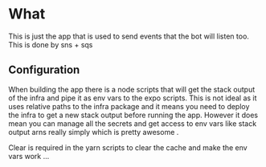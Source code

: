 # What

This is just the app that is used to send events that the bot will listen too. This is done by sns + sqs

## Configuration

When building the app there is a node scripts that will get the stack output of the infra and pipe it as env vars to the expo scripts. This is not ideal as it uses relative paths to the infra package and it means you need to deploy the infra to get a new stack output before running the app. However it does mean you can manage all the secrets and get access to env vars like stack output arns really simply which is pretty awesome
.

Clear is required in the yarn scripts to clear the cache and make the env vars work ...
